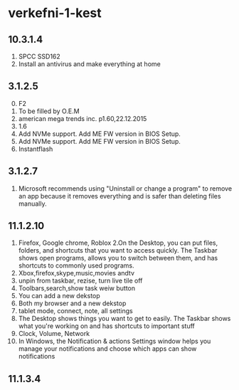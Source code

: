 # verkefni-1-kest

## 10.3.1.4
1. SPCC SSD162
2. Install an antivirus and make everything at home

## 3.1.2.5
0. F2
1. To be filled by O.E.M
2. american mega trends inc. p1.60,22.12.2015
4. 1.6
5. Add NVMe support. Add ME FW version in BIOS Setup.
6. Add NVMe support. Add ME FW version in BIOS Setup.
7. Instantflash

## 3.1.2.7
1. Microsoft recommends using "Uninstall or change a program" to remove an app because it removes everything and is safer than deleting files manually.

## 11.1.2.10
1. Firefox, Google chrome, Roblox
2.On the Desktop, you can put files, folders, and shortcuts that you want to access quickly. The Taskbar shows open programs, allows you to switch between them, and has shortcuts to commonly used programs.
3. Xbox,firefox,skype,music,movies andtv
4. unpin from taskbar, rezise, turn live tile off
5. Toolbars,search,show task weiw button
6. You can add a new dekstop
7. Both my browser and a new dekstop
8. tablet mode, connect, note, all settings
9. The Desktop shows things you want to get to easily. The Taskbar shows what you're working on and has shortcuts to important stuff
10. Clock, Volume, Network
11. In Windows, the Notification & actions Settings window helps you manage your notifications and choose which apps can show notifications

## 11.1.3.4
